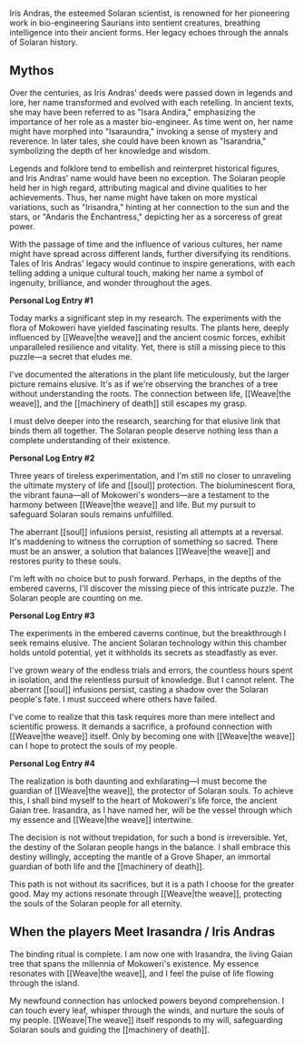 Iris Andras, the esteemed Solaran scientist, is renowned for her pioneering work in bio-engineering Saurians into sentient creatures, breathing intelligence into their ancient forms. Her legacy echoes through the annals of Solaran history.

## Mythos
Over the centuries, as Iris Andras' deeds were passed down in legends and lore, her name transformed and evolved with each retelling. In ancient texts, she may have been referred to as "Isara Andira," emphasizing the importance of her role as a master bio-engineer. As time went on, her name might have morphed into "Isaraundra," invoking a sense of mystery and reverence. In later tales, she could have been known as "Isarandria," symbolizing the depth of her knowledge and wisdom.

Legends and folklore tend to embellish and reinterpret historical figures, and Iris Andras' name would have been no exception. The Solaran people held her in high regard, attributing magical and divine qualities to her achievements. Thus, her name might have taken on more mystical variations, such as "Irisandra," hinting at her connection to the sun and the stars, or "Andaris the Enchantress," depicting her as a sorceress of great power.

With the passage of time and the influence of various cultures, her name might have spread across different lands, further diversifying its renditions. Tales of Iris Andras' legacy would continue to inspire generations, with each telling adding a unique cultural touch, making her name a symbol of ingenuity, brilliance, and wonder throughout the ages.



**Personal Log Entry #1**

Today marks a significant step in my research. The experiments with the flora of Mokoweri have yielded fascinating results. The plants here, deeply influenced by [[Weave|the weave]] and the ancient cosmic forces, exhibit unparalleled resilience and vitality. Yet, there is still a missing piece to this puzzle—a secret that eludes me.

I've documented the alterations in the plant life meticulously, but the larger picture remains elusive. It's as if we're observing the branches of a tree without understanding the roots. The connection between life, [[Weave|the weave]], and the [[machinery of death]] still escapes my grasp.

I must delve deeper into the research, searching for that elusive link that binds them all together. The Solaran people deserve nothing less than a complete understanding of their existence.

**Personal Log Entry #2**

Three years of tireless experimentation, and I'm still no closer to unraveling the ultimate mystery of life and [[soul]] protection. The bioluminescent flora, the vibrant fauna—all of Mokoweri's wonders—are a testament to the harmony between [[Weave|the weave]] and life. But my pursuit to safeguard Solaran souls remains unfulfilled.

The aberrant [[soul]] infusions persist, resisting all attempts at a reversal. It's maddening to witness the corruption of something so sacred. There must be an answer, a solution that balances [[Weave|the weave]] and restores purity to these souls.

I'm left with no choice but to push forward. Perhaps, in the depths of the embered caverns, I'll discover the missing piece of this intricate puzzle. The Solaran people are counting on me.

**Personal Log Entry #3**


The experiments in the embered caverns continue, but the breakthrough I seek remains elusive. The ancient Solaran technology within this chamber holds untold potential, yet it withholds its secrets as steadfastly as ever.

I've grown weary of the endless trials and errors, the countless hours spent in isolation, and the relentless pursuit of knowledge. But I cannot relent. The aberrant [[soul]] infusions persist, casting a shadow over the Solaran people's fate. I must succeed where others have failed.

I've come to realize that this task requires more than mere intellect and scientific prowess. It demands a sacrifice, a profound connection with [[Weave|the weave]] itself. Only by becoming one with [[Weave|the weave]] can I hope to protect the souls of my people.

**Personal Log Entry #4**

The realization is both daunting and exhilarating—I must become the guardian of [[Weave|the weave]], the protector of Solaran souls. To achieve this, I shall bind myself to the heart of Mokoweri's life force, the ancient Gaian tree. Irasandra, as I have named her, will be the vessel through which my essence and [[Weave|the weave]] intertwine.

The decision is not without trepidation, for such a bond is irreversible. Yet, the destiny of the Solaran people hangs in the balance. I shall embrace this destiny willingly, accepting the mantle of a Grove Shaper, an immortal guardian of both life and the [[machinery of death]].

This path is not without its sacrifices, but it is a path I choose for the greater good. May my actions resonate through [[Weave|the weave]], protecting the souls of the Solaran people for all eternity.



## When the players Meet Irasandra / Iris Andras

The binding ritual is complete. I am now one with Irasandra, the living Gaian tree that spans the millennia of Mokoweri's existence. My essence resonates with [[Weave|the weave]], and I feel the pulse of life flowing through the island.

My newfound connection has unlocked powers beyond comprehension. I can touch every leaf, whisper through the winds, and nurture the souls of my people. [[Weave|The weave]] itself responds to my will, safeguarding Solaran souls and guiding the [[machinery of death]].